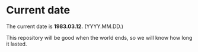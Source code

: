 # Current date

The current date is **1983.03.12.** (YYYY.MM.DD.)

This repository will be good when the world ends, so we will know how long it lasted.